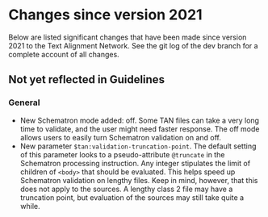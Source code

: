 # Changes since version 2021

Below are listed significant changes that have been made since version 2021 to the Text Alignment Network. See the git log of the dev branch for a complete account of all changes.

## Not yet reflected in Guidelines

### General

* New Schematron mode added: off. Some TAN files can take a very long time to validate, and the user might need faster response. The off mode allows users to easily turn Schematron validation on and off.
* New parameter `$tan:validation-truncation-point`. The default setting of this parameter looks to a pseudo-attribute `@truncate` in the Schematron processing instruction. Any integer stipulates the limit of children of `<body>` that should be evaluated. This helps speed up Schematron validation on lengthy files. Keep in mind, however, that this does not apply to the sources. A lengthy class 2 file may have a truncation point, but evaluation of the sources may still take quite a while.
